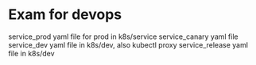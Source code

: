 Exam for devops
======

service_prod yaml file for prod in k8s/service
service_canary yaml file
service_dev yaml file in k8s/dev, also kubectl proxy 
service_release yaml file in k8s/dev 

